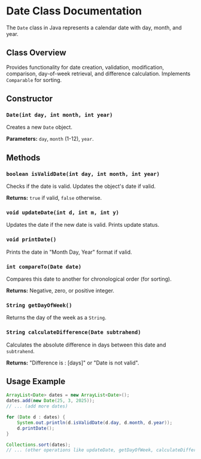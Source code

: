 # Date Class Documentation

The `Date` class in Java represents a calendar date with day, month, and year.

## Class Overview

Provides functionality for date creation, validation, modification, comparison, day-of-week retrieval, and difference calculation. Implements `Comparable` for sorting.

## Constructor

### `Date(int day, int month, int year)`

Creates a new `Date` object.

**Parameters:** `day`, `month` (1-12), `year`.

## Methods

### `boolean isValidDate(int day, int month, int year)`

Checks if the date is valid. Updates the object's date if valid.

**Returns:** `true` if valid, `false` otherwise.

### `void updateDate(int d, int m, int y)`

Updates the date if the new date is valid. Prints update status.

### `void printDate()`

Prints the date in "Month Day, Year" format if valid.

### `int compareTo(Date date)`

Compares this date to another for chronological order (for sorting).

**Returns:** Negative, zero, or positive integer.

### `String getDayOfWeek()`

Returns the day of the week as a `String`.

### `String calculateDifference(Date subtrahend)`

Calculates the absolute difference in days between this date and `subtrahend`.

**Returns:** "Difference is : [days]" or "Date is not valid".

## Usage Example

```java
ArrayList<Date> dates = new ArrayList<Date>();
dates.add(new Date(25, 3, 2025));
// ... (add more dates)

for (Date d : dates) {
    System.out.println(d.isValidDate(d.day, d.month, d.year));
    d.printDate();
}

Collections.sort(dates);
// ... (other operations like updateDate, getDayOfWeek, calculateDifference)
